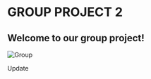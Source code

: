# GROUP PROJECT 2


## Welcome to our group project!


![Group](https://github.com/watkins656/Group-Project-2/blob/frontend/michael/public/img/Capture.PNG?raw=true)

Update

